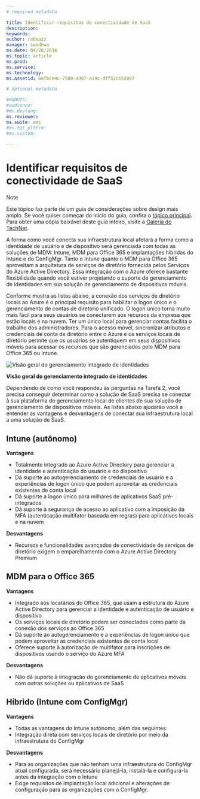 ```yaml
---
# required metadata

title: Identificar requisitos de conectividade de SaaS
description:
keywords:
author: robmazz
manager: swadhwa
ms.date: 04/28/2016
ms.topic: article
ms.prod:
ms.service:
ms.technology:
ms.assetid: 6afbce4c-7500-4387-a19c-dff52c152097

# optional metadata

#ROBOTS:
#audience:
#ms.devlang:
ms.reviewer: 
ms.suite: ems
#ms.tgt_pltfrm:
#ms.custom:

---
```


# Identificar requisitos de conectividade de SaaS

>[!NOTE]
>Este tópico faz parte de um guia de considerações sobre design mais amplo. Se você quiser começar do início do guia, confira o [tópico principal](mdm-design-considerations-guide.md). Para obter uma cópia baixável deste guia inteiro, visite a [Galeria do TechNet](https://gallery.technet.microsoft.com/Mobile-Device-Management-7d401582).

A forma como você conecta sua infraestrutura local afetará a forma como a identidade de usuário e de dispositivo será gerenciada com todas as soluções de MDM: Intune, MDM para Office 365 e implantações híbridas do Intune e do ConfigMgr. Tanto o Intune quanto o MDM para Office 365 aproveitam a arquitetura de serviços de diretório fornecida pelos Serviços do Azure Active Directory. Essa integração com o Azure oferece bastante flexibilidade quando você estiver projetando o suporte de gerenciamento de identidades em sua solução de gerenciamento de dispositivos móveis.

Conforme mostra as listas abaixo, a conexão dos serviços de diretório locais ao Azure é o principal requisito para habilitar o logon único e o gerenciamento de contas de diretório unificado. O logon único torna muito mais fácil para seus usuários se conectarem aos recursos da empresa que estão locais e na nuvem. Ter um único local para gerenciar contas facilita o trabalho dos administradores. Para o acesso móvel, sincronizar atributos e credenciais de conta de diretório entre o Azure e os serviços locais de diretório permite que os usuários se autentiquem em seus dispositivos móveis para acessar os recursos que são gerenciados pelo MDM para Office 365 ou Intune.

![Visão geral do gerenciamento integrado de identidades](./media/MDM_Figure_15.png)

**Visão geral do gerenciamento integrado de identidades**

Dependendo de como você respondeu às perguntas na Tarefa 2, você precisa conseguir determinar como a solução de SaaS precisa se conectar à sua plataforma de gerenciamento local de clientes de sua solução de gerenciamento de dispositivos móveis. As listas abaixo ajudarão você a entender as vantagens e desvantagens de conectar sua infraestrutura local a uma solução de SaaS.

## Intune (autônomo)

**Vantagens**

- Totalmente integrado ao Azure Active Directory para gerenciar a identidade e autenticação do usuário e do dispositivo
- Dá suporte ao autogerenciamento de credenciais de usuário e a experiências de logon único que podem aproveitar as credenciais existentes de conta local
- Dá suporte a logon único para milhares de aplicativos SaaS pré-integrados
- Dá suporte à segurança de acesso ao aplicativo com a imposição da MFA (autenticação multifator baseada em regras) para aplicativos locais e na nuvem

**Desvantagens**

- Recursos e funcionalidades avançados de conectividade de serviços de diretório exigem o emparelhamento com o Azure Active Directory Premium

## MDM para o Office 365

**Vantagens**

- Integrado aos locatários do Office 365, que usam a estrutura do Azure Active Directory para gerenciar a identidade e autenticação de usuário e dispositivo
- Os serviços locais de diretório podem ser conectados como parte da conexão dos serviços ao Office 365
- Dá suporte ao autogerenciamento e a experiências de logon único que podem aproveitar as credenciais existentes de conta local
- Oferece suporte à autorização de multifator para inscrições de dispositivos usando o serviço do Azure MFA

**Desvantagens**

- Não dá suporte à integração do gerenciamento de aplicativos móveis com outras soluções ou aplicativos de SaaS

## Híbrido (Intune com ConfigMgr)

**Vantagens**

- Todas as vantagens do Intune autônomo, além das seguintes:
 - Integração direta com serviços locais de diretório por meio da infraestrutura do ConfigMgr

**Desvantagens**

- Para as organizações que não tenham uma infraestrutura do ConfigMgr atual configurada, será necessário planejá-la, instalá-la e configurá-la antes da integração com o Intune
- Exige requisitos de implantação local adicional e alterações de configuração para as organizações com o ConfigMgr.

<!--HONumber=Apr16_HO2-->


